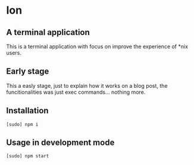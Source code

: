 # Ion

## A terminal application

This is a terminal application with focus on improve the experience of *nix users.

## Early stage

This a easly stage, just to explain how it works on a blog post, the funcitionalities was just exec commands... nothing more.

## Installation

	[sudo] npm i

## Usage in development mode

	[sudo] npm start